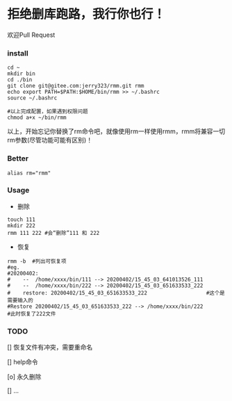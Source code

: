 # 拒绝删库跑路，我行你也行！

欢迎Pull Request

### install
```
cd ~
mkdir bin
cd ./bin
git clone git@gitee.com:jerry323/rmm.git rmm
echo export PATH=$PATH:$HOME/bin/rmm >> ~/.bashrc
source ~/.bashrc

#以上完成配置，如果遇到权限问题
chmod a+x ~/bin/rmm
```
以上，开始忘记你替换了rm命令吧，就像使用rm一样使用rmm，rmm将兼容一切rm参数(尽管功能可能有区别)！

### Better
```
alias rm="rmm"
```

### Usage
- 删除
```
touch 111
mkdir 222
rmm 111 222 #会“删除”111 和 222
```
- 恢复
```
rmm -b  #列出可恢复项
#eg.
#20200402:
#    --  /home/xxxx/bin/111 --> 20200402/15_45_03_641013526_111
#    --  /home/xxxx/bin/222 --> 20200402/15_45_03_651633533_222
#    restore: 20200402/15_45_03_651633533_222                   #这个是需要输入的
#Restore 20200402/15_45_03_651633533_222 --> /home/xxxx/bin/222
#此时恢复了222文件
```

### TODO
[] 恢复文件有冲突，需要重命名

[] help命令

[o] 永久删除

[] ...
